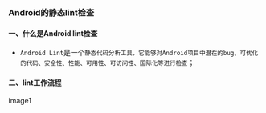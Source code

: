 ### Android的静态lint检查
#### 一、什么是Android lint检查
+ `Android Lint`是一个`静态代码分析工具，它能够对Android项目中潜在的bug、可优化的代码、安全性、性能、可用性、可访问性、国际化等进行检查`；
#### 二、lint工作流程

image1
